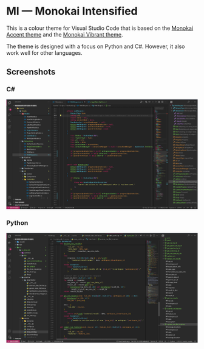 # MI &mdash; Monokai Intensified

This is a colour theme for Visual Studio Code that is based on the
[Monokai Accent theme](https://github.com/tw-studio/monokai-accent) and the
[Monokai Vibrant theme](https://github.com/dylantmarsh/monokai-vibrant).

The theme is designed with a focus on Python and C#. However, it also work well for other languages.

## Screenshots

### C#

![C# sample](assets/screenshots/C_sharp.png)

### Python

![Python sample](assets/screenshots/Python.png)
